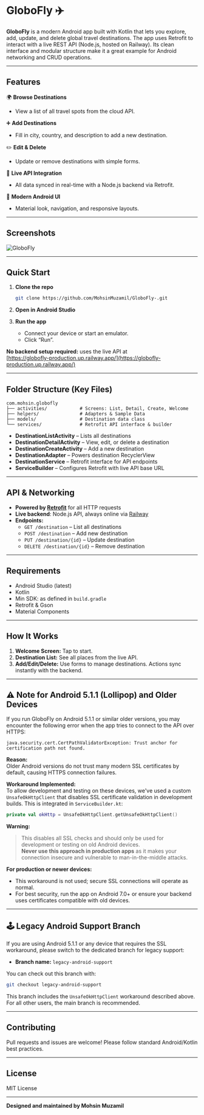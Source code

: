 # GloboFly ✈️

**GloboFly** is a modern Android app built with Kotlin that lets you explore, add, update, and delete global travel destinations. The app uses Retrofit to interact with a live REST API (Node.js, hosted on Railway). Its clean interface and modular structure make it a great example for Android networking and CRUD operations.

---

## Features

🌍 **Browse Destinations**
- View a list of all travel spots from the cloud API.

➕ **Add Destinations**
- Fill in city, country, and description to add a new destination.

✏️ **Edit & Delete**
- Update or remove destinations with simple forms.

🔗 **Live API Integration**
- All data synced in real-time with a Node.js backend via Retrofit.

🚀 **Modern Android UI**
- Material look, navigation, and responsive layouts.

---

## Screenshots

![GloboFly](https://github.com/user-attachments/assets/89b9e11b-e7c5-402c-ab09-3e9f29a1ff35)


---

## Quick Start

1. **Clone the repo**
    ```sh
    git clone https://github.com/MohsinMuzamil/GloboFly-.git
    ```
2. **Open in Android Studio**

3. **Run the app**
    - Connect your device or start an emulator.
    - Click “Run”.

**No backend setup required:** uses the live API at  
[https://globofly-production.up.railway.app/](https://globofly-production.up.railway.app/)

---

## Folder Structure (Key Files)

```
com.mohsin.globofly
├── activities/            # Screens: List, Detail, Create, Welcome
├── helpers/               # Adapters & Sample Data
├── models/                # Destination data class
└── services/              # Retrofit API interface & builder
```

- **DestinationListActivity** – Lists all destinations
- **DestinationDetailActivity** – View, edit, or delete a destination
- **DestinationCreateActivity** – Add a new destination
- **DestinationAdapter** – Powers destination RecyclerView
- **DestinationService** – Retrofit interface for API endpoints
- **ServiceBuilder** – Configures Retrofit with live API base URL

---

## API & Networking

- **Powered by [Retrofit](https://square.github.io/retrofit/)** for all HTTP requests
- **Live backend**: Node.js API, always online via [Railway](https://railway.app/)
- **Endpoints:**
    - `GET /destination` – List all destinations
    - `POST /destination` – Add new destination
    - `PUT /destination/{id}` – Update destination
    - `DELETE /destination/{id}` – Remove destination

---

## Requirements

- Android Studio (latest)
- Kotlin
- Min SDK: as defined in `build.gradle`
- Retrofit & Gson
- Material Components

---

## How It Works

1. **Welcome Screen:** Tap to start.
2. **Destination List:** See all places from the live API.
3. **Add/Edit/Delete:** Use forms to manage destinations. Actions sync instantly with the backend.

---

## ⚠️ Note for Android 5.1.1 (Lollipop) and Older Devices

If you run GloboFly on Android 5.1.1 or similar older versions, you may encounter the following error when the app tries to connect to the API over HTTPS:

```
java.security.cert.CertPathValidatorException: Trust anchor for certification path not found.
```

**Reason:**  
Older Android versions do not trust many modern SSL certificates by default, causing HTTPS connection failures.

**Workaround Implemented:**  
To allow development and testing on these devices, we've used a custom `UnsafeOkHttpClient` that disables SSL certificate validation in development builds. This is integrated in `ServiceBuilder.kt`:

```kotlin
private val okHttp = UnsafeOkHttpClient.getUnsafeOkHttpClient()
```

**Warning:**  
> This disables all SSL checks and should only be used for development or testing on old Android devices.  
> **Never use this approach in production apps** as it makes your connection insecure and vulnerable to man-in-the-middle attacks.

**For production or newer devices:**  
- This workaround is not used; secure SSL connections will operate as normal.
- For best security, run the app on Android 7.0+ or ensure your backend uses certificates compatible with old devices.

---

## 🕹️ Legacy Android Support Branch

If you are using Android 5.1.1 or any device that requires the SSL workaround, please switch to the dedicated branch for legacy support:

- **Branch name:** `legacy-android-support`

You can check out this branch with:

```bash
git checkout legacy-android-support
```

This branch includes the `UnsafeOkHttpClient` workaround described above. For all other users, the main branch is recommended.

---


## Contributing

Pull requests and issues are welcome! Please follow standard Android/Kotlin best practices.

---

## License

MIT License

---

**Designed and maintained by Mohsin Muzamil**
